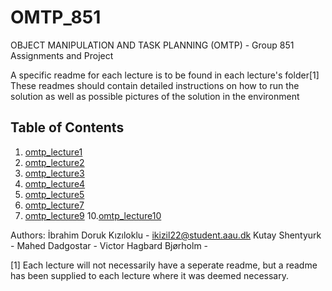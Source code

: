 # OMTP_851
OBJECT MANIPULATION AND TASK PLANNING  (OMTP)  - Group 851 Assignments and Project

A specific readme for each lecture is to be found in each lecture's folder[1]
These readmes should contain detailed instructions on how to run the solution as well as possible pictures of the solution in the environment


## Table of Contents 

1. [omtp_lecture1](omtp_lecture1/omtp_support/Readme.md)
2. [omtp_lecture2](omtp_lecture2/Readme.md)
3. [omtp_lecture3](omtp_lecture3/Readme.md)
4. [omtp_lecture4](omtp_lecture4/Readme.md)
5. [omtp_lecture5](omtp_lecture5/Readme.md)
7. [omtp_lecture7](omtp_lecture7/Readme.md)
9. [omtp_lecture9](omtp_lecture9/Readme.md)
10.[omtp_lecture10](omtp_lecture10/Readme.md)


Authors: İbrahim Doruk Kızıloklu - ikizil22@student.aau.dk
         Kutay Shentyurk -
  	      Mahed Dadgostar -
  	      Victor Hagbard Bjørholm -
         
         
[1] Each lecture will not necessarily have a seperate readme, but a readme has been supplied to each lecture where it was deemed necessary.
